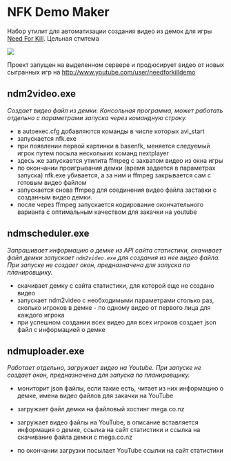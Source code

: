 NFK Demo Maker
=============

Набор утилит для автоматизации создания видео из демок для игры [Need For Kill](http://needforkill.ru). Цельная стмтема 


![](http://i.imgur.com/xgDdKZf.png)

Проект запущен на выделенном сервере и продюсирует видео от новых сыгранных игр на http://www.youtube.com/user/needforkilldemo

ndm2video.exe
--
*Создает видео файл из демки. Консольная программа, может работать отдельно с параметрами запуска через командную строку.*
- в autoexec.cfg добавляются команды в числе которых avi_start
- запускается nfk.exe
- при появлении первой картинки в basenfk, меняется следуемый игрок путем посыла нескольких команд nextplayer
- здесь же запускается утилита ffmpeg с захватом видео из окна игры
- по окончании проигрывания демки (время задается в параметрах запуска) nfk.exe убивается, а за ним и ffmpeg закрывается сам с готовым видео файлом
- запускается снова ffmpeg для соединения видео файла заставки с созданным видео демки.
- после через ffmpeg запускается кодирование окончательного варианта с оптимальным качеством для закачки на youtube

ndmscheduler.exe
--
*Запрашивает информацию о демке из API сайта статистики, скачивает файл демки запускает `ndm2video.exe` для создания из нее видео файла. При запуске не создает окон, предназначена для запуска по планировщику.*
- скачивает демку с сайта статистики, для которой еще не создано видео
- запускает ndm2video с необходимыми параметрами столько раз, сколько игроков в демке - по одному видео от первого лица для каждого игрока 
- при успешном создании всех видео для всех игроков создает json файл с информацией о демке

ndmuploader.exe
--
*Работает отдельно, загружает видео на Youtube. При запуске не создает окон, предназначена для запуска по планировщику.*
- мониторит json файлы, если такие есть, читает из них информацию о демке, имена видео файлов для закачки на YouTube
- загружает файл демки на файловый хостинг mega.co.nz
- загружает видео файлы на YouTube, в описание вставляется информация о демке, ссылка на сайт статистики и ссылка на скачивание файла демки с mega.co.nz 

- по окончании загрузки посылает YouTube ссылки на сайт статистики
